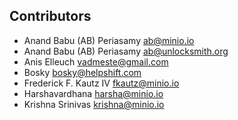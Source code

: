 ## Contributors
<!-- DO NOT EDIT - CONTRIBUTORS.md is autogenerated from git commit log by contributors.sh script. -->

- Anand Babu (AB) Periasamy <ab@minio.io>
- Anand Babu (AB) Periasamy <ab@unlocksmith.org>
- Anis Elleuch <vadmeste@gmail.com>
- Bosky <bosky@helpshift.com>
- Frederick F. Kautz IV <fkautz@minio.io>
- Harshavardhana <harsha@minio.io>
- Krishna Srinivas <krishna@minio.io>
